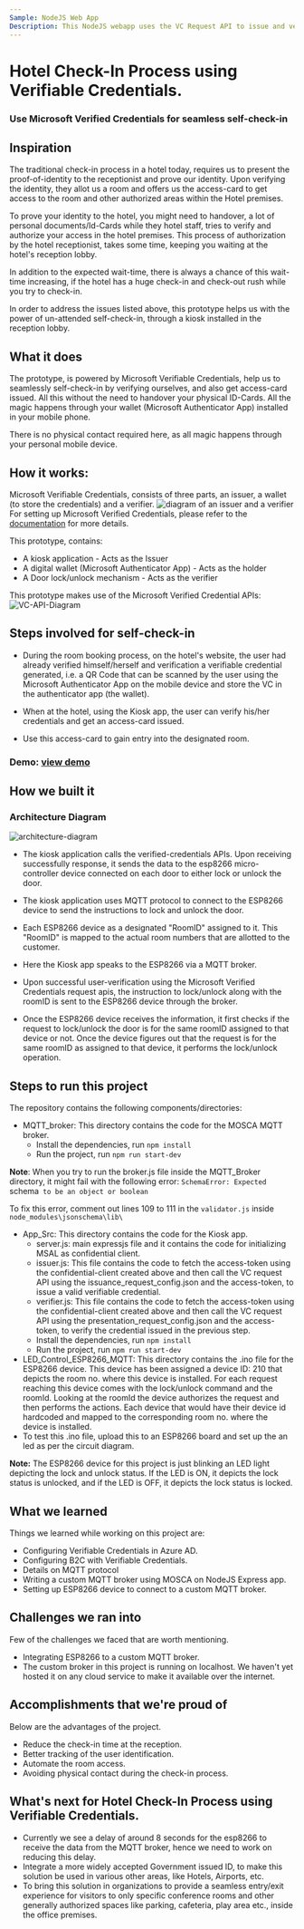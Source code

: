 ```yaml
---
Sample: NodeJS Web App
Description: This NodeJS webapp uses the VC Request API to issue and verify verifiable credentials with a credential contract which allows the VC Request API to pass in a payload for the Verifiable Credentials
---
```


# Hotel Check-In Process using Verifiable Credentials.

### Use Microsoft Verified Credentials for seamless self-check-in 

## Inspiration
The traditional check-in process in a hotel today, requires us to present the proof-of-identity to the receptionist and prove our identity. Upon verifying the identity, they allot us a room and offers us the access-card to get access to the room and other authorized areas within the Hotel premises. 

To prove your identity to the hotel, you might need to handover, a lot of personal documents/Id-Cards while they hotel staff, tries to verify and authorize your access in the hotel premises.
This process of authorization by the hotel receptionist, takes some time, keeping you waiting at the hotel's reception lobby. 

In addition to the expected wait-time, there is always a chance of this wait-time increasing, if the hotel has a huge check-in and check-out rush while you try to check-in.

In order to address the issues listed above, this prototype helps us with the power of un-attended self-check-in, through a kiosk installed in the reception lobby.

## What it does
The prototype, is powered by Microsoft Verifiable Credentials, help us to seamlessly self-check-in by verifying ourselves, and also get access-card issued. All this without the need to handover your physical ID-Cards. All the magic happens through your wallet (Microsoft Authenticator App) installed in your mobile phone.

There is no physical contact required here, as all magic happens through your personal mobile device.

## How it works:
Microsoft Verifiable Credentials, consists of three parts, an issuer, a wallet (to store the credentials) and a verifier.
![diagram of an issuer and a verifier](./ReadmeFiles/VC-1.png)
For setting up Microsoft Verified Credentials, please refer to the [documentation](https://aka.ms/didfordevs) for more details.

This prototype, contains:
- A kiosk application - Acts as the Issuer
- A digital wallet (Microsoft Authenticator App) - Acts as the holder
- A Door lock/unlock mechanism - Acts as the verifier

This prototype makes use of the Microsoft Verified Credential APIs:
![VC-API-Diagram](./ReadmeFiles/VC-API-Call.png)

## Steps involved for self-check-in
- During the room booking process, on the hotel's website, the user had already verified himself/herself and verification a verifiable credential generated, i.e. a QR Code that can be scanned by the user using the Microsoft Authenticator App on the mobile device and store the VC in the authenticator app (the wallet).

- When at the hotel, using the Kiosk app, the user can verify his/her credentials and get an access-card issued.

- Use this access-card to gain entry into the designated room.

### Demo: [view demo](https://1429-49-207-197-251.ngrok.io/)

## How we built it

### Architecture Diagram

![architecture-diagram](./ReadmeFiles/Architecture-Diagram.png)

- The kiosk application calls the verified-credentials APIs. Upon receiving successfully response, it sends the data to the esp8266 micro-controller device connected on each door to either lock or unlock the door.

- The kiosk application uses MQTT protocol to connect to the ESP8266 device to send the instructions to lock and unlock the door.

- Each ESP8266 device as a designated "RoomID" assigned to it. This "RoomID" is mapped to the actual room numbers that are allotted to the customer.

- Here the Kiosk app speaks to the ESP8266 via a MQTT broker.

- Upon successful user-verification using the Microsoft Verified Credentials request apis, the instruction to lock/unlock along with the roomID is sent to the ESP8266 device through the broker.

- Once the ESP8266 device receives the information, it first checks if the request to lock/unlock the door is for the same roomID assigned to that device or not. Once the device figures out that the request is for the same roomID as assigned to that device, it performs the lock/unlock operation.

## Steps to run this project
The repository contains the following components/directories:
- MQTT_broker: This directory contains the code for the MOSCA MQTT broker.
    - Install the dependencies, run `npm install`
    - Run the project, run `npm run start-dev`

**Note**: When you try to run the broker.js file inside the MQTT_Broker directory, it might fail with the following error:
`SchemaError: Expected `schema` to be an object or boolean`

To fix this error, comment out lines 109 to 111 in the `validator.js` inside `node_modules\jsonschema\lib\`


- App_Src: This directory contains the code for the Kiosk app.
    - server.js: main expressjs file and it contains the code for initializing MSAL as confidential client.
    - issuer.js:  This file contains the code to fetch the access-token using the confidential-client created above and then call the VC request API using the issuance_request_config.json and the access-token, to issue a valid verifiable credential.
    - verifier.js: This file contains the code to fetch the access-token using the confidential-client created above and then call the VC request API using the presentation_request_config.json and the access-token, to verify the credential issued in the previous step.
    - Install the dependencies, run `npm install`
    - Run the project, run `npm run start-dev`
- LED_Control_ESP8266_MQTT: This directory contains the .ino file for the ESP8266 device. This device has been assigned a device ID: 210 that depicts the room no. where this device is installed. For each request reaching this device comes with the lock/unlock command and the roomId. Looking at the roomId the device authorizes the request and then performs the actions. Each device that would have their device id hardcoded and mapped to the corresponding room no. where the device is installed.
- To test this .ino file, upload this to an ESP8266 board and set up the an led as per the circuit diagram.

**Note:** The ESP8266 device for this project is just blinking an LED light depicting the lock and unlock status. If the LED is ON, it depicts the lock status is unlocked, and if the LED is OFF, it depicts the lock status is locked.

## What we learned
Things we learned while working on this project are:
- Configuring Verifiable Credentials in Azure AD.
- Configuring B2C with Verifiable Credentials.
- Details on MQTT protocol
- Writing a custom MQTT broker using MOSCA on NodeJS Express app.
- Setting up ESP8266 device to connect to a custom MQTT broker.

## Challenges we ran into
Few of the challenges we faced that are worth mentioning.
- Integrating ESP8266 to a custom MQTT broker.
- The custom broker in this project is running on localhost. We haven't yet hosted it on any cloud service to make it available over the internet.

## Accomplishments that we're proud of
Below are the advantages of the project.

- Reduce the check-in time at the reception.
- Better tracking of the user identification.
- Automate the room access.
- Avoiding physical contact during the check-in process.

## What's next for Hotel Check-In Process using Verifiable Credentials.

- Currently we see a delay of around 8 seconds for the esp8266 to receive the data from the MQTT broker, hence we need to work on reducing this delay.
- Integrate a more widely accepted Government issued ID, to make this solution be used in various other areas, like Hotels, Airports, etc.
- To bring this solution in organizations to provide a seamless entry/exit experience for visitors to only specific conference rooms and other generally authorized spaces like parking, cafeteria, play area etc., inside the office premises.